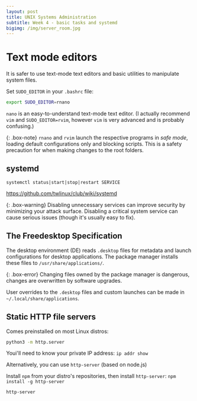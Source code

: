 ```yaml
---
layout: post
title: UNIX Systems Administration
subtitle: Week 4 - basic tasks and systemd
bigimg: /img/server_room.jpg
---
```


# Text mode editors

It is safer to use text-mode text editors and basic utilities to manipulate system files.

Set `SUDO_EDITOR` in your `.bashrc` file:

```sh
export SUDO_EDITOR=rnano
```

`nano` is an easy-to-understand text-mode text editor. (I actually recommend `vim` and `SUDO_EDITOR=rvim`, however `vim` is very advanced and is probably confusing.)

{: .box-note}
`rnano` and `rvim` launch the respective programs in *safe mode*, loading default configurations only and blocking scripts. This is a safety precaution for when making changes to the root folders.

## systemd

```systemctl status|start|stop|restart SERVICE```

<https://github.com/twlinux/club/wiki/systemd>

{: .box-warning}
Disabling unnecessary services can improve security by minimizing your attack surface. Disabling a critical system service can cause serious issues (though it's usually easy to fix).

## The Freedesktop Specification

The desktop environment (DE) reads `.desktop` files for metadata and launch configurations for desktop applications. The package manager installs these files to `/usr/share/applications/`.

{: .box-error}
Changing files owned by the package manager is dangerous, changes are overwritten by software upgrades.

User overrides to the `.desktop` files and custom launches can be made in `~/.local/share/applications`.

## Static HTTP file servers

Comes preinstalled on most Linux distros:

```sh
python3 -m http.server
``` 

Youi'll need to know your private IP address: `ip addr show`

Alternatively, you can use `http-server` (based on node.js)

Install `npm` from your distro's repositories, then install `http-server`: `npm install -g http-server`

```sh
http-server
```

